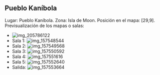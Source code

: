 ## Pueblo Kaníbola
Lugar: Pueblo Kaníbola.
Zona: Isla de Moon.
Posición en el mapa: [29,9].
Previsualización de los mapas o salas:
- ![img_205786122](https://media.discordapp.net/attachments/1115311447145193482/1115347920267509920/205786122.jpg)
- Sala 1: ![img_157548544](https://media.discordapp.net/attachments/1115311447145193482/1115330960335052850/157548544.jpg)
- Sala 2: ![img_157549568](https://media.discordapp.net/attachments/1115311447145193482/1115330964449656942/157549568.jpg)
- Sala 3: ![img_157550592](https://media.discordapp.net/attachments/1115311447145193482/1115330966383231068/157550592.jpg)
- Sala 4: ![img_157551616](https://media.discordapp.net/attachments/1115311447145193482/1115330968631394304/157551616.jpg)
- Sala 5: ![img_157552640](https://media.discordapp.net/attachments/1115311447145193482/1115330970137133257/157552640.jpg)
- Salida: ![img_157553664](https://media.discordapp.net/attachments/1115311447145193482/1115330990324330546/157553664.jpg)